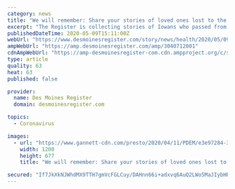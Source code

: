 ```yaml
---
category: news
title: "We will remember: Share your stories of loved ones lost to the coronavirus"
excerpt: "The Register is collecting stories of Iowans who passed from COVID-19 to ensure their lives are remembered — now and forever."
publishedDateTime: 2020-05-09T15:11:00Z
webUrl: "https://www.desmoinesregister.com/story/news/health/2020/05/09/we-remember-share-your-stories-those-who-we-will-remember-have-survived-loved-ones-lost-coronavirus/3040712001/"
ampWebUrl: "https://amp.desmoinesregister.com/amp/3040712001"
cdnAmpWebUrl: "https://amp-desmoinesregister-com.cdn.ampproject.org/c/s/amp.desmoinesregister.com/amp/3040712001"
type: article
quality: 63
heat: 63
published: false

provider:
  name: Des Moines Register
  domain: desmoinesregister.com

topics:
  - Coronavirus

images:
  - url: "https://www.gannett-cdn.com/presto/2020/04/11/PDEM/e3e97284-308d-4c20-8ef8-c8f2f68e5775-Ames_dr_2.png?auto=webp&crop=477,269,x0,y160&format=pjpg&width=1200"
    width: 1200
    height: 677
    title: "We will remember: Share your stories of loved ones lost to the coronavirus"

secured: "If7JkXkNJWhdMX9TTH7gmVcFGLCuy/DAHnn66i+adxvq6AuQ2LWo5MaJIybHRSXZTagQU4nIaI/GkfniPsX3Pz+3B1hgJ4ULwQwVbdfkHov3XIGbxh+AtmzWH2V/hYydUSAeT4Obm8ogV8NB9nRdKajKVlJeIahFxrWvND7HBweRB0BaYGV9VjX6D01uUEEQHFGlqC2Gv572WUBLglcyqF+LbMXUmX6Ikj7bs0L1jbPzIx4JTVYNwIyHkTNJ//yLwf91k+VAIxSL4ThOtQ3ULzgOQEjdgjvL3DBrVx3dgtz+Y6K5JhC116qpIno3thUmNbFjscotX+A/iDPuBqakd8hf8ea2t01Ugqr6oyR2/F/cFZzaies5NoK+Qch3qQ200XU/SPIXtmpd5SuF7CY+AQPQir+1DYTswH9Q+uK3r9G+7BJuMWxjQ4iExP48iz4iutQVyG3g606KhbBoT0ogrdImlItcMahrfO2SFTpMO6A=;gr5w93pnq2cpbdmAXElKSA=="
---
```


